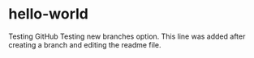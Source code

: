 # hello-world
Testing GitHub
Testing new branches option. This line was added after creating a branch and editing the readme file.
